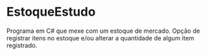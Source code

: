 # EstoqueEstudo
Programa em C# que mexe com um estoque de mercado. Opção de registrar itens no estoque e/ou alterar a quantidade de algum item registrado.
